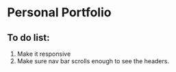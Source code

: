 # Personal Portfolio

## To do list:
1. Make it responsive
2. Make sure nav bar scrolls enough to see the headers. 
